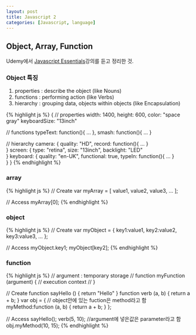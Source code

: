 ```yaml
---
layout: post
title: Javascript 2
categories: [Javascript, language]
---
```

## Object, Array, Function
Udemy에서 <a href="https://www.udemy.com/javascript-essentials/" target="_blank">Javascript Essentials</a>강의를 듣고 정리한 것.

### Object 특징
1. properties : describe the object (like Nouns)
2. functions : performing action (like Verbs)
3. hierarchy : grouping data, objects within objects (like Encapsulation)

{% highlight js %}
{
// properties
width: 1400,
height: 600,
color: "space gray"
keyboardSize: "13inch"

// functions
typeText: function(){ ... },
smash: function(){ ... }

// hierarchy
camera: {
          quality: "HD",
          record: function(){ ... }    
        }
screen: {
          type: "retina",
          size: "13inch",
          backlight: "LED"   
        }
keyboard: {
          quality: "en-UK",
          functional: true,
          typeIn: function(){ ... }    
        }
}
{% endhighlight %}

### array
{% highlight js %}
// Create
var myArray = [
  value1,
  value2,
  value3,
  ...
];

// Access
myArray[0];
{% endhighlight %}

### object
{% highlight js %}
// Create
var myObject = {
  key1:value1,
  key2:value2,
  key3:value3,
  ...
};

// Access
myObject.key1;
myObject[key2];
{% endhighlight %}

### function
{% highlight js %}
// argument : temporary storage
// function myFunction (argument) {
//   execution context
// }

// Create
function sayHello () {
  return "Hello"
}
function verb (a, b) {
  return a + b;
} 
var obj = {
  // object안에 있는 fuction은 method라고 함
  myMethod:function (a, b) {
    return a + b;
  }
};

// Access
sayHello();
verb(5, 10);  //argument에 넣은값은 parameter라고 함
obj.myMethod(10, 15);
{% endhighlight %}